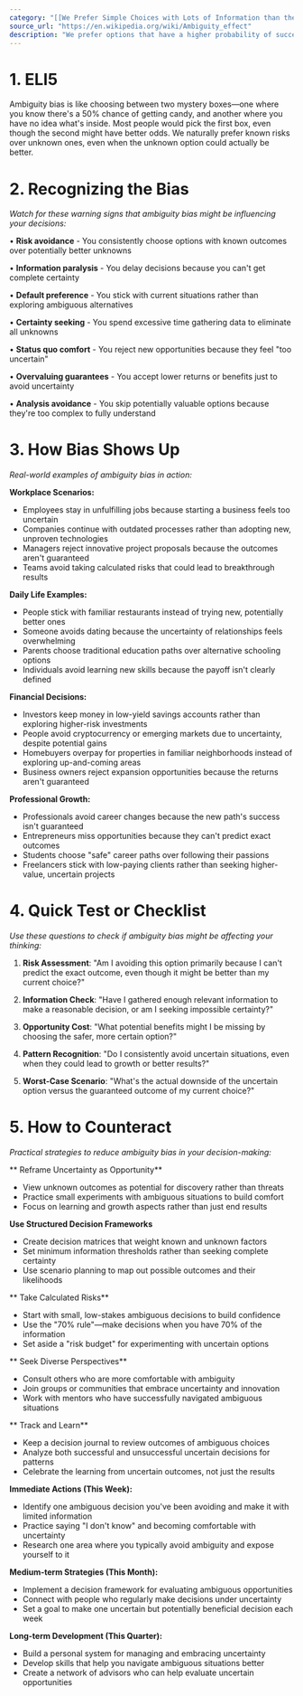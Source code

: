 ```yaml
---
category: "[[We Prefer Simple Choices with Lots of Information than the other way around]]"
source_url: "https://en.wikipedia.org/wiki/Ambiguity_effect"
description: "We prefer options that have a higher probability of success than options whose probability of success is unknown."
---
```


# 1. ELI5

Ambiguity bias is like choosing between two mystery boxes—one where you know there's a 50% chance of getting candy, and another where you have no idea what's inside. Most people would pick the first box, even though the second might have better odds. We naturally prefer known risks over unknown ones, even when the unknown option could actually be better.

# 2. Recognizing the Bias

*Watch for these warning signs that ambiguity bias might be influencing your decisions:*

• **Risk avoidance** - You consistently choose options with known outcomes over potentially better unknowns

• **Information paralysis** - You delay decisions because you can't get complete certainty

• **Default preference** - You stick with current situations rather than exploring ambiguous alternatives

• **Certainty seeking** - You spend excessive time gathering data to eliminate all unknowns

• **Status quo comfort** - You reject new opportunities because they feel "too uncertain"

• **Overvaluing guarantees** - You accept lower returns or benefits just to avoid uncertainty

• **Analysis avoidance** - You skip potentially valuable options because they're too complex to fully understand

# 3. How Bias Shows Up

*Real-world examples of ambiguity bias in action:*

**Workplace Scenarios:**
- Employees stay in unfulfilling jobs because starting a business feels too uncertain
- Companies continue with outdated processes rather than adopting new, unproven technologies
- Managers reject innovative project proposals because the outcomes aren't guaranteed
- Teams avoid taking calculated risks that could lead to breakthrough results

**Daily Life Examples:**
- People stick with familiar restaurants instead of trying new, potentially better ones
- Someone avoids dating because the uncertainty of relationships feels overwhelming
- Parents choose traditional education paths over alternative schooling options
- Individuals avoid learning new skills because the payoff isn't clearly defined

**Financial Decisions:**
- Investors keep money in low-yield savings accounts rather than exploring higher-risk investments
- People avoid cryptocurrency or emerging markets due to uncertainty, despite potential gains
- Homebuyers overpay for properties in familiar neighborhoods instead of exploring up-and-coming areas
- Business owners reject expansion opportunities because the returns aren't guaranteed

**Professional Growth:**
- Professionals avoid career changes because the new path's success isn't guaranteed
- Entrepreneurs miss opportunities because they can't predict exact outcomes
- Students choose "safe" career paths over following their passions
- Freelancers stick with low-paying clients rather than seeking higher-value, uncertain projects

# 4. Quick Test or Checklist

*Use these questions to check if ambiguity bias might be affecting your thinking:*

1. **Risk Assessment**: "Am I avoiding this option primarily because I can't predict the exact outcome, even though it might be better than my current choice?"

2. **Information Check**: "Have I gathered enough relevant information to make a reasonable decision, or am I seeking impossible certainty?"

3. **Opportunity Cost**: "What potential benefits might I be missing by choosing the safer, more certain option?"

4. **Pattern Recognition**: "Do I consistently avoid uncertain situations, even when they could lead to growth or better results?"

5. **Worst-Case Scenario**: "What's the actual downside of the uncertain option versus the guaranteed outcome of my current choice?"

# 5. How to Counteract

*Practical strategies to reduce ambiguity bias in your decision-making:*

** Reframe Uncertainty as Opportunity**
- View unknown outcomes as potential for discovery rather than threats
- Practice small experiments with ambiguous situations to build comfort
- Focus on learning and growth aspects rather than just end results

**Use Structured Decision Frameworks**
- Create decision matrices that weight known and unknown factors
- Set minimum information thresholds rather than seeking complete certainty
- Use scenario planning to map out possible outcomes and their likelihoods

** Take Calculated Risks**
- Start with small, low-stakes ambiguous decisions to build confidence
- Use the "70% rule"—make decisions when you have 70% of the information
- Set aside a "risk budget" for experimenting with uncertain options

** Seek Diverse Perspectives**
- Consult others who are more comfortable with ambiguity
- Join groups or communities that embrace uncertainty and innovation
- Work with mentors who have successfully navigated ambiguous situations

** Track and Learn**
- Keep a decision journal to review outcomes of ambiguous choices
- Analyze both successful and unsuccessful uncertain decisions for patterns
- Celebrate the learning from uncertain outcomes, not just the results

**Immediate Actions (This Week):**
- Identify one ambiguous decision you've been avoiding and make it with limited information
- Practice saying "I don't know" and becoming comfortable with uncertainty
- Research one area where you typically avoid ambiguity and expose yourself to it

**Medium-term Strategies (This Month):**
- Implement a decision framework for evaluating ambiguous opportunities
- Connect with people who regularly make decisions under uncertainty
- Set a goal to make one uncertain but potentially beneficial decision each week

**Long-term Development (This Quarter):**
- Build a personal system for managing and embracing uncertainty
- Develop skills that help you navigate ambiguous situations better
- Create a network of advisors who can help evaluate uncertain opportunities

